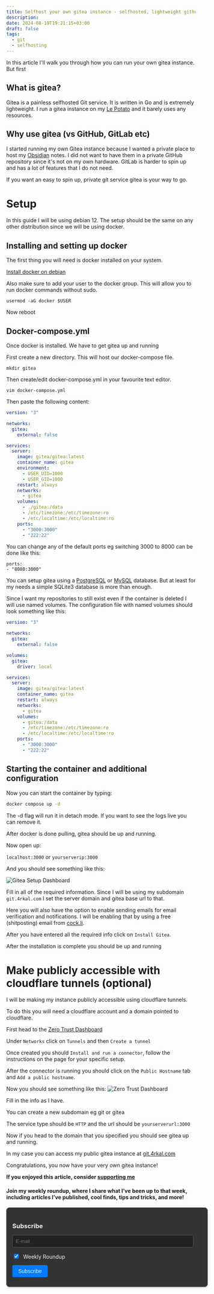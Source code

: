 ```yaml
---
title: Selfhost your own gitea instance - selfhosted, lightweight github alternative
description: 
date: 2024-08-19T19:21:15+03:00
draft: false
tags:
  - git
  - selfhosting
---
```

In this article I'll walk you through how you can run your own gitea instance. But first

## What is gitea?
Gitea is a painless selfhosted Git service. It is written in Go and is extremely lightweight. I run a gitea instance on my [Le Potato](https://libre.computer/products/aml-s905x-cc/) and it barely uses any resources. 

## Why use gitea (vs GitHub, GitLab etc)
I started running my own Gitea instance because I wanted a private place to host my [Obsidian](https://obsidian.md) notes. I did not want to have them in a private GitHub repository since it's not on my own hardware. GitLab is harder to spin up and has a lot of features that I do not need.

If you want an easy to spin up, private git service gitea is your way to go.

# Setup
In this guide I will be using debian 12. The setup should be the same on any other distribution since we will be using docker.

## Installing and setting up docker
The first thing you will need is docker installed on your system.

[Install docker on debian](https://docs.docker.com/engine/install/debian/)

Also make sure to add your user to the docker group. This will allow you to run docker commands without sudo.

```
usermod -aG docker $USER
```

Now reboot

## Docker-compose.yml
Once docker is installed. We have to get gitea up and running

First create a new directory. This will host our docker-compose file.

`mkdir gitea`

Then create/edit docker-compose.yml in your favourite text editor.

`vim docker-compose.yml`

Then paste the following content:

```yaml
version: "3"

networks:
  gitea:
    external: false

services:
  server:
    image: gitea/gitea:latest
    container_name: gitea
    environment:
      - USER_UID=1000
      - USER_GID=1000
    restart: always
    networks:
      - gitea
    volumes:
      - ./gitea:/data
      - /etc/timezone:/etc/timezone:ro
      - /etc/localtime:/etc/localtime:ro
    ports:
      - "3000:3000"
      - "222:22"
```

You can change any of the default ports eg switching 3000 to 8000 can be done like this:
```
ports:
- "8080:3000"
```

You can setup gitea using a [PostgreSQL](https://docs.gitea.com/installation/install-with-docker#postgresql-database) or [MySQL](https://docs.gitea.com/installation/install-with-docker#mysql-database) database. But at least for my needs a simple SQLite3 database is more than enough.

Since I want my repositories to still exist even if the container is deleted I will use named volumes. The configuration file with named volumes should look something like this:

```yaml
version: "3"

networks:
  gitea:
    external: false

volumes:
  gitea:
    driver: local

services:
  server:
    image: gitea/gitea:latest
    container_name: gitea
    restart: always
    networks:
      - gitea
    volumes:
      - gitea:/data
      - /etc/timezone:/etc/timezone:ro
      - /etc/localtime:/etc/localtime:ro
    ports:
      - "3000:3000"
      - "222:22"
```


## Starting the container and additional configuration
Now you can start the container by typing:

```bash
docker compose up -d
```

The -d flag will run it in detach mode. If you want to see the logs live you can remove it.

After docker is done pulling, gitea should be up and running. 

Now open up:

`localhost:3000` or `yourserverip:3000`

And you should see something like this:

![Gitea Setup Dashboard](../assets/gitea.png)

Fill in all of the required information. Since I will be using my subdomain `git.4rkal.com` I set the server domain and gitea base url to that.

Here you will also have the option to enable sending emails for email verification and notifications. I will be enabling that by using a free (shitposting) email from [cock.li](https://cock.li).

After you have entered all the required info click on `Install Gitea`. 

After the installation is complete you should be up and running

# Make publicly accessible with cloudflare tunnels (optional)
I will be making my instance publicly accessible using cloudflare tunnels.

To do this you will need a cloudflare account and a domain pointed to cloudflare.

First head to the [Zero Trust Dashboard](https://one.dash.cloudflare.com/)

Under `Networks` click on `Tunnels` and then `Create a tunnel`

Once created you should `Install and run a connector`, follow the instructions on the page for your specific setup. 

After the connector is running you should click on the `Public Hostname` tab and `Add a public hostname`.

Now you should see something like this: 
![Zero Trust Dashboard](../assets/gitea2.png)

Fill in the info as I have. 

You can  create a new subdomain eg git or gitea

The service type should be `HTTP` and the url should be `yourserverurl:3000`

Now if you head to the domain that you specified you should see gitea up and running.

In my case you can access my public gitea instance at [git.4rkal.com](https://git.4rkal.com)

Congratulations, you now have your very own gitea instance!

**If you enjoyed this article, consider [supporting me](https://4rkal.eu.org/donate)**

#### Join my weekly roundup, where I share what I’ve been up to that week, including articles I’ve published, cool finds, tips and tricks, and more!
<style>
  .listmonk-form {
    width: 100%;
    max-width: 600px; /* Increase the max-width for more horizontal space */
    padding: 15px;
    border: 1px solid #444;
    border-radius: 8px;
    background-color: #333;
    box-shadow: 0 2px 4px rgba(0, 0, 0, 0.2); /* Optional: Add a subtle shadow for better visibility */
    margin: 0; /* Remove centering margin */
  }
  .listmonk-form h3 {
    margin-bottom: 10px;
    color: #f1f1f1;
  }
  .listmonk-form p {
    margin-bottom: 10px;
  }
  .listmonk-form input[type="email"],
  .listmonk-form input[type="text"] {
    width: calc(100% - 22px); /* Adjust width for padding */
    padding: 8px;
    border: 1px solid #555;
    border-radius: 4px;
    background-color: #222;
    color: #f1f1f1;
  }
  .listmonk-form input[type="checkbox"] {
    margin-right: 8px;
  }
  .listmonk-form label {
    margin-right: 8px;
    color: #f1f1f1;
  }
  .listmonk-form span {
    display: block;
    margin-top: 4px;
    color: #aaa;
  }
  .listmonk-form input[type="submit"] {
    background-color: #007bff;
    color: #f1f1f1;
    padding: 8px 16px;
    border: none;
    border-radius: 4px;
    cursor: pointer;
    font-size: 14px;
  }
  .listmonk-form input[type="submit"]:hover {
    background-color: #0056b3;
  }
</style>

<form method="post" action="https://newsletter.4rkal.com/subscription/form" class="listmonk-form">
    <div>
        <h3>Subscribe</h3>
        <input type="hidden" name="nonce" />
        <p><input type="email" name="email" required placeholder="E-mail" /></p>
        <p>
            <input id="78a75" type="checkbox" name="l" checked value="78a75b30-472d-4790-a5d5-7f2ed49662a4" />
            <label for="78a75">Weekly Roundup</label>
        </p>
        <p><input type="submit" value="Subscribe" /></p>
    </div>
</form>

